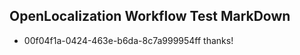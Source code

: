 ## OpenLocalization Workflow Test MarkDown
* 00f04f1a-0424-463e-b6da-8c7a999954ff thanks!

<!--HONumber=Jul16_HO2-->


